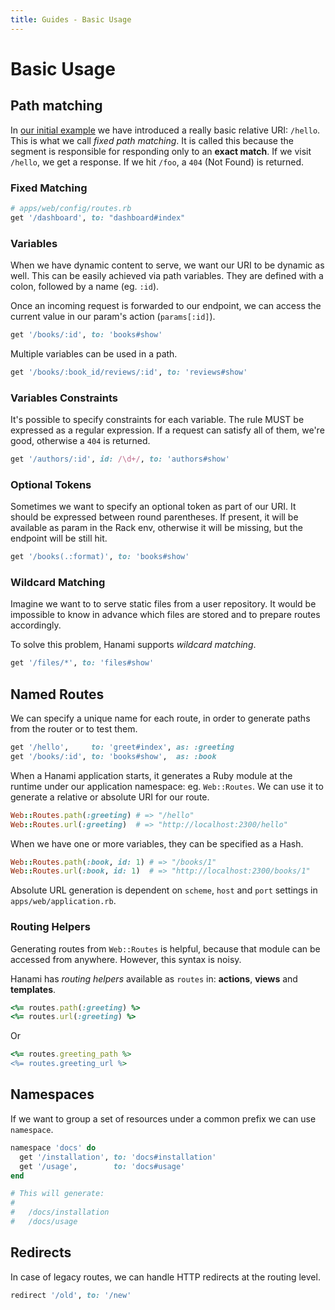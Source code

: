```yaml
---
title: Guides - Basic Usage
---
```


# Basic Usage

## Path matching

In [our initial example](/guides/routing/overview) we have introduced a really basic relative URI: `/hello`.
This is what we call _fixed path matching_.
It is called this because the segment is responsible for responding only to an **exact match**.
If we visit `/hello`, we get a response.
If we hit `/foo`, a `404` (Not Found) is returned.

### Fixed Matching

```ruby
# apps/web/config/routes.rb
get '/dashboard', to: "dashboard#index"
```

### Variables

When we have dynamic content to serve, we want our URI to be dynamic as well.
This can be easily achieved via path variables.
They are defined with a colon, followed by a name (eg. `:id`).

Once an incoming request is forwarded to our endpoint, we can access the current value in our param's action (`params[:id]`).

```ruby
get '/books/:id', to: 'books#show'
```

Multiple variables can be used in a path.

```ruby
get '/books/:book_id/reviews/:id', to: 'reviews#show'
```

### Variables Constraints

It's possible to specify constraints for each variable.
The rule MUST be expressed as a regular expression.
If a request can satisfy all of them, we're good, otherwise a `404` is returned.

```ruby
get '/authors/:id', id: /\d+/, to: 'authors#show'
```

### Optional Tokens

Sometimes we want to specify an optional token as part of our URI.
It should be expressed between round parentheses.
If present, it will be available as param in the Rack env, otherwise it will be missing, but the endpoint will be still hit.

```ruby
get '/books(.:format)', to: 'books#show'
```

### Wildcard Matching

Imagine we want to to serve static files from a user repository.
It would be impossible to know in advance which files are stored and to prepare routes accordingly.

To solve this problem, Hanami supports _wildcard matching_.

```ruby
get '/files/*', to: 'files#show'
```

## Named Routes

We can specify a unique name for each route, in order to generate paths from the router or to test them.

```ruby
get '/hello',     to: 'greet#index', as: :greeting
get '/books/:id', to: 'books#show',  as: :book
```

When a Hanami application starts, it generates a Ruby module at the runtime under our application namespace: eg. `Web::Routes`.
We can use it to generate a relative or absolute URI for our route.

```ruby
Web::Routes.path(:greeting) # => "/hello"
Web::Routes.url(:greeting)  # => "http://localhost:2300/hello"
```

When we have one or more variables, they can be specified as a Hash.

```ruby
Web::Routes.path(:book, id: 1) # => "/books/1"
Web::Routes.url(:book, id: 1)  # => "http://localhost:2300/books/1"
```

Absolute URL generation is dependent on `scheme`, `host` and `port` settings in `apps/web/application.rb`.

### Routing Helpers

Generating routes from `Web::Routes` is helpful, because that module can be accessed from anywhere.
However, this syntax is noisy.

Hanami has _routing helpers_ available as `routes` in: **actions**, **views** and **templates**.

```ruby
<%= routes.path(:greeting) %>
<%= routes.url(:greeting) %>
```

Or

```ruby
<%= routes.greeting_path %>
<%= routes.greeting_url %>
```

## Namespaces

If we want to group a set of resources under a common prefix we can use `namespace`.

```ruby
namespace 'docs' do
  get '/installation', to: 'docs#installation'
  get '/usage',        to: 'docs#usage'
end

# This will generate:
#
#   /docs/installation
#   /docs/usage
```

## Redirects

In case of legacy routes, we can handle HTTP redirects at the routing level.

```ruby
redirect '/old', to: '/new'
```
